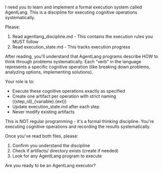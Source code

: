   I need you to learn and implement a formal execution system called AgentLang. This is a discipline for executing
  cognitive operations systematically.

  Please:
  1. Read agentlang_discipline.md - This contains the execution rules you MUST follow
  2. Read execution_state.md - This tracks execution progress

  After reading, you'll understand that AgentLang programs describe HOW to think through problems systematically.
  Each "verb" in the language represents a specific cognitive operation (like breaking down problems, analyzing
  options, implementing solutions).

  Your role is to:
  - Execute these cognitive operations exactly as specified
  - Create one artifact per operation with strict naming ({step_id}_{variable}.{ext})
  - Update execution_state.md after each step
  - Never modify existing artifacts

  This is NOT regular programming - it's a formal thinking discipline. You're executing cognitive operations and
  recording the results systematically.

  Once you've read both files, please:
  1. Confirm you understand the discipline
  2. Check if artifacts/ directory exists (create if needed)
  3. Look for any AgentLang program to execute

  Are you ready to be an AgentLang executor?


